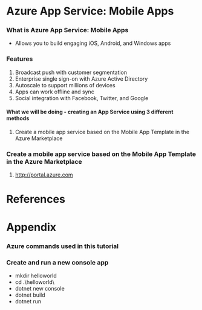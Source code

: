 # Azure App Service: Mobile Apps

### What is Azure App Service: Mobile Apps
- Allows you to build engaging iOS, Android, and Windows apps

### Features
1. Broadcast push with customer segmentation
2. Enterprise single sign-on with Azure Active Directory
3. Autoscale to support millions of devices
4. Apps can work offline and sync
5. Social integration with Facebook, Twitter, and Google

#### What we will be doing - creating an App Service using 3 different methods
1. Create a mobile app service based on the Mobile App Template in the Azure Marketplace

### Create a mobile app service based on the Mobile App Template in the Azure Marketplace
1. http://portal.azure.com







# References

# Appendix

### Azure commands used in this tutorial


### Create and run a new console app
- mkdir helloworld
- cd .\helloworld\
- dotnet new console
- dotnet build
- dotnet run